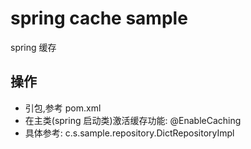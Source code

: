 # spring cache sample
spring 缓存

## 操作
- 引包,参考 pom.xml
- 在主类(spring 启动类)激活缓存功能: @EnableCaching
- 具体参考: c.s.sample.repository.DictRepositoryImpl